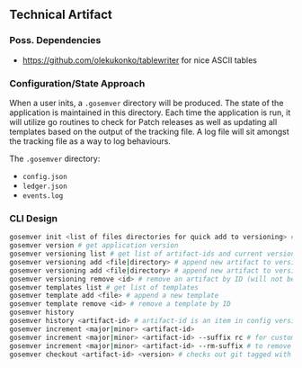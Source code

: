 ## Technical Artifact

### Poss. Dependencies

- https://github.com/olekukonko/tablewriter for nice ASCII tables

### Configuration/State Approach

When a user inits, a `.gosemver` directory will be produced. The state of the application is maintained in this directory. Each time the application is run, it will utilize go routines to check for Patch releases as well as updating all templates based on the output of the tracking file. A log file will sit amongst the tracking file as a way to log behaviours.

The `.gosemver` directory:

- `config.json`
- `ledger.json`
- `events.log`

### CLI Design

```sh
gosemver init <list of files directories for quick add to versioning> # i.e. `gosemver init src tests xyz.wireframe`
gosemver version # get application version
gosemver versioning list # get list of artifact-ids and current versions (in tabular form)
gosemver versioning add <file|directory> # append new artifact to versioning list
gosemver versioning add <file|directory> # append new artifact to versioning list
gosemver versioning remove <id> # remove an artifact by ID (will not be removed from history or ledger)
gosemver templates list # get list of templates
gosemver template add <file> # append a new template
gosemver template remove <id> # remove a template by ID
gosemver history
gosemver history <artifact-id> # artifact-id is an item in config versioning
gosemver increment <major|minor> <artifact-id>
gosemver increment <major|minor> <artifact-id> --suffix rc # for custom suffix
gosemver increment <major|minor> <artifact-id> --rm-suffix # to remove suffix with addition
gosemver checkout <artifact-id> <version> # checks out git tagged with the following version (read-only *no incrementing from here* - this is not Git)
```
